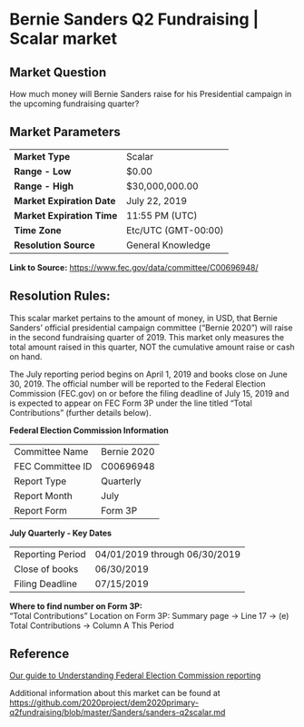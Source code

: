 
# Bernie Sanders Q2 Fundraising | Scalar market

## Market Question

How much money will Bernie Sanders raise for his Presidential campaign in the upcoming fundraising quarter?


## Market Parameters

|                        |                     |
|------------------------|---------------------|
| **Market Type**            | Scalar              |
| **Range - Low**          | $0.00               |
| **Range - High**           | $30,000,000.00      |
| **Market Expiration Date** | July 22, 2019       |
| **Market Expiration Time** | 11:55 PM (UTC)      |
| **Time Zone**              | Etc/UTC (GMT-00:00) |
| **Resolution Source**      | General Knowledge   |

**Link to Source:** https://www.fec.gov/data/committee/C00696948/

## Resolution Rules:

This scalar market pertains to the amount of money, in USD, that Bernie Sanders’ official presidential campaign committee (“Bernie 2020”) will raise in the second fundraising quarter of 2019. This market only measures the total amount raised in this quarter, NOT the cumulative amount raise or cash on hand.

The July reporting period begins on April 1, 2019 and books close on June 30, 2019. The official number will be reported to the Federal Election Commission (FEC.gov) on or before the filing deadline of July 15, 2019 and is expected to appear on FEC Form 3P under the line titled “Total Contributions” (further details below).

**Federal Election Commission Information**

|                  |             |
|------------------|-------------|
| Committee Name   | Bernie 2020 |
| FEC Committee ID | C00696948   |
| Report Type      | Quarterly   |
| Report Month     | July        |
| Report Form     | Form 3P        |


**July Quarterly - Key Dates**

|  |                               |
|----------------------------|-------------------------------|
| Reporting Period           | 04/01/2019 through 06/30/2019 |
| Close of books             | 06/30/2019                    |
| Filing Deadline            | 07/15/2019                    |

**Where to find number on Form 3P:**  
“Total Contributions”
Location on Form 3P: Summary page -> Line 17 -> (e) Total Contributions -> Column A This Period


## Reference

[Our guide to Understanding Federal Election Commission reporting](https://github.com/2020project/dem2020primary-q2fundraising/blob/master/FECreports.md)

Additional information about this market can be found at https://github.com/2020project/dem2020primary-q2fundraising/blob/master/Sanders/sanders-q2scalar.md
